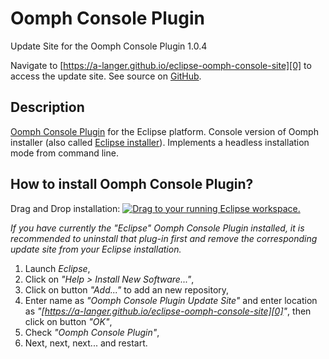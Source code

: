 # Oomph Console Plugin

Update Site for the Oomph Console Plugin 1.0.4

Navigate to [https://a-langer.github.io/eclipse-oomph-console-site][0] to access the update site. See source on [GitHub][1].

## Description

[Oomph Console Plugin][2] for the Eclipse platform. Console version of Oomph installer (also called [Eclipse installer](https://wiki.eclipse.org/Eclipse_Installer)). Implements a headless installation mode from command line.

## How to install Oomph Console Plugin?

Drag and Drop installation: [![Drag to your running Eclipse workspace.](https://marketplace.eclipse.org/sites/all/themes/solstice/public/images/marketplace/btn-install.png)](https://marketplace.eclipse.org/marketplace-client-intro?mpc_install=5544670 "Drag to your running Eclipse workspace.")

_If you have currently the "Eclipse" Oomph Console Plugin installed, it is recommended to uninstall that plug-in first and remove the corresponding update site from your Eclipse installation._

  1. Launch _Eclipse_,
  2. Click on _"Help > Install New Software..."_,
  3. Click on button _"Add..."_ to add an new repository,
  4. Enter name as _"Oomph Console Plugin Update Site"_ and enter location as _"[https://a-langer.github.io/eclipse-oomph-console-site][0]"_, then click on button _"OK"_,
  5. Check _"Oomph Console Plugin"_,
  6. Next, next, next... and restart.

[0]: https://a-langer.github.io/eclipse-oomph-console-site
[1]: https://github.com/a-langer/eclipse-oomph-console-site
[2]: https://github.com/a-langer/eclipse-oomph-console